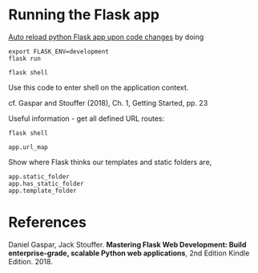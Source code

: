 # Running the Flask app

[Auto reload python Flask app upon code changes](https://stackoverflow.com/questions/16344756/auto-reloading-python-flask-app-upon-code-changes) by doing

```
export FLASK_ENV=development
flask run
```

```
flask shell
```
Use this code to enter shell on the application context.

cf. Gaspar and Stouffer (2018), Ch. 1, Getting Started, pp. 23

Useful information - get all defined URL routes:
```
flask shell

app.url_map
```

Show where Flask thinks our templates and static folders are,
```
app.static_folder
app.has_static_folder
app.template_folder

```


# References

Daniel Gaspar, Jack Stouffer. **Mastering Flask Web Development: Build enterprise-grade, scalable Python web applications**, 2nd Edition Kindle Edition. 2018.